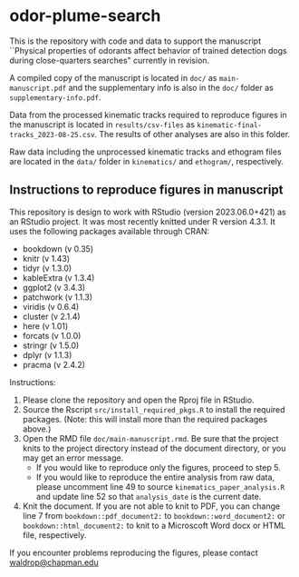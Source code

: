 # odor-plume-search

This is the repository with code and data to support the manuscript ``Physical properties of odorants affect behavior of trained detection dogs during close-quarters searches" currently in revision. 

A compiled copy of the manuscript is located in `doc/` as `main-manuscript.pdf` and the supplementary info is also in the `doc/` folder as `supplementary-info.pdf`. 

Data from the processed kinematic tracks required to reproduce figures in the manuscript is located in `results/csv-files` as `kinematic-final-tracks_2023-08-25.csv`. The results of other analyses are also in this folder. 

Raw data including the unprocessed kinematic tracks and ethogram files are located in the `data/` folder in `kinematics/` and `ethogram/`, respectively. 

## Instructions to reproduce figures in manuscript

This repository is design to work with RStudio (version 2023.06.0+421) as an RStudio project. It was most recently knitted under R version 4.3.1. It uses the following packages available through CRAN: 

 - bookdown (v 0.35)
 - knitr (v 1.43)
 - tidyr (v 1.3.0)
 - kableExtra (v 1.3.4)
 - ggplot2 (v 3.4.3)
 - patchwork (v 1.1.3)
 - viridis (v 0.6.4)
 - cluster (v 2.1.4)
 - here (v 1.01)
 - forcats (v 1.0.0)
 - stringr (v 1.5.0)
 - dplyr (v 1.1.3)
 - pracma (v 2.4.2)
 
Instructions:

 1. Please clone the repository and open the Rproj file in RStudio. 
 2. Source the Rscript `src/install_required_pkgs.R` to install the required packages. (Note: this will install more than the required packages above.)
 3. Open the RMD file `doc/main-manuscript.rmd`. Be sure that the project knits to the project directory instead of the document directory, or you may get an error message.
     - If you would like to reproduce only the figures, proceed to step 5.
     - If you would like to reproduce the entire analysis from raw data, please uncomment line 49 to source `kinematics_paper_analysis.R` and update line 52 so that `analysis_date` is the current date. 
 5. Knit the document. If you are not able to knit to PDF, you can change line 7 from `bookdown::pdf_document2:` to `bookdown::word_document2:` or `bookdown::html_document2:` to knit to a Microscoft Word docx or HTML file, respectively.


If you encounter problems reproducing the figures, please contact waldrop@chapman.edu 


